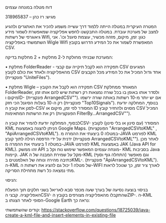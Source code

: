 דוח מטלה במונחה עצמים

מגיש: רז כהן – 318965837	

המטרה העיקרית במטלה הייתה ללמוד דרך עשייה משמע להכיר את האתגרים ולהגיע  למצב של מערכת עובדת.
במטלה התבקשנו לחפש אפליקציה שמאפשרת לשמור מידע גיאוגרפי של רשתות Wifi, כגון: זמן, מיקום, מזהה מכשיר, עוצמת סיגנל וכו'. אני השתמשתי באפליקציה Wigle Wifi המאפשרת לשמור את כל המידע הדרוש בקובץ CSV.
























המערכת שבניתי מחולקת ל-2 מחלקות + 2 מחלקות בדיקה:

•	מחלקת FolderReader - תפקידה הוא לקבל תיקייה עם קבצי CSV המגיעים מהאפליקציה ולאחד את כולם לקובץ CSV אחד גדול המכיל את כל המידע מכל הקבצים 
(פונקציית "UniteFiles").































•	מחלקת Wigle – תפקידה הוא לקבל את הקובץ CSV המאוחד ממחלקת FolderReader, ולסדר אותו באופן בו בכל שורה נמצאות רק רשתות שיש להם אותו זמן מיקום וID- 
(פונקציית ArrangedCSV"").
אם יש יותר מ-10 רשתות באותה שורה ירשמו רק ה-10 בעלות הסיגנל הכי חזק (פונקציית "Top10Signals").
בנוסף, המחלקה יודעת לסנן את קובץ ה-CSV המסודר לפי זמן, מיקום או ID מסוים ולהחזיר קובץ CSV המכיל רק את הרשתות המתאימות (הפונקציות FilterBy…ArrangedCSV"").



















לבסוף, המחלקה יודעת להמיר את קובץ הCSV- המסודר (עם סינון או בלי סינון) לקובץ KML הניתן להצגה באמצעות
Google Maps. 
(הפונקציות "ArrangedCSVtoKML" , "ApiArrangedCSVtoKML").
במטלה 0 ביצעתי את ההמרה מ-JAVA לפורמט KML ידנית על ידי הדפסה רגילה לתוך קובץ 
(פונקציית ArrangedCSVtoKML"").
לאחר מכן במטלה 1 ביצעתי את ההמרה מ-JAVA לפורמט KML באמצעות JAK (Java API for KML).
זהו ממשק API מונחה עצמים המאפשר שימוש נוח וקל ב- KML בסביבות Java קיימות. 
JAK מקל על שמירת המבנה של ה-KML (התחלה גוף וסוף) וגם מאפשר כתיבה מהירה ונוחה של האלמנטים בKML-.
(פונקציית "ApiArrangedCSVtoKML"). ה-KML של מטלה 1 יכול גם להציג את רשתות ה-WIFI לאורך ציר זמן, כך שנוכל לראות מתי נמצאה כל רשת מתחילת הסריקה.

הניסוי:

בניסוי בוצעה נסיעה של בערך שעה מכפר סבא לאריאל בשני חלקים תוך הפעלת האפליקציה. קבצי הCSV- שהתקבלו מהאפליקציה מצורפים בקובץ הZIP-. ה-KML  הסופי לאחר הצגתו ב-Google Earth נראה כך:












קודים שהשתמשתי:
https://stackoverflow.com/questions/18725039/java-create-a-kml-file-and-insert-elements-in-existing-file
